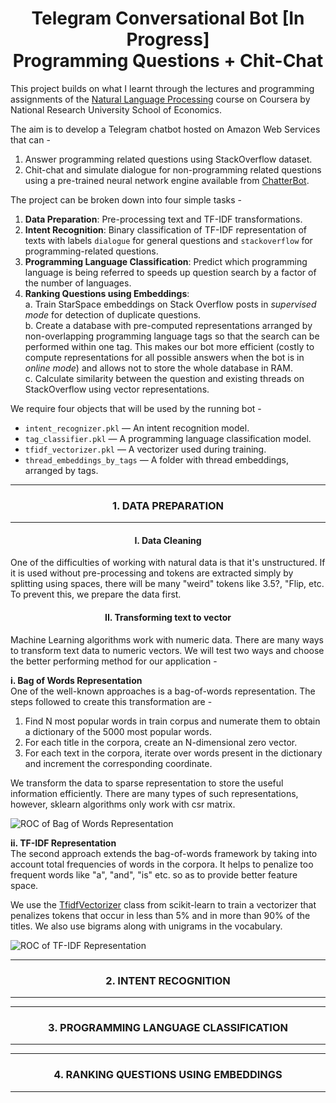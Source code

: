 <h1 align= "center"> Telegram Conversational Bot [In Progress] <br>
Programming Questions + Chit-Chat </h1>

This project builds on what I learnt through the lectures and programming assignments of the [Natural Language Processing](https://www.coursera.org/learn/language-processing) course on Coursera by National Research University School of Economics.  


The aim is to develop a Telegram chatbot hosted on Amazon Web Services that can -   
1. Answer programming related questions using StackOverflow dataset.
2. Chit-chat and simulate dialogue for non-programming related questions using a pre-trained neural network engine available from [ChatterBot](https://github.com/gunthercox/ChatterBot).
  
The project can be broken down into four simple tasks -   
1. **Data Preparation**: Pre-processing text and TF-IDF transformations.  
2. **Intent Recognition**: Binary classification of TF-IDF representation of texts with labels `dialogue` for general questions and `stackoverflow` for programming-related questions.  
3. **Programming Language Classification**: Predict which programming language is being referred to speeds up question search by a factor of the number of languages.  
4. **Ranking Questions using Embeddings**:  
  a. Train StarSpace embeddings on Stack Overflow posts in *supervised mode* for detection of duplicate questions.  
  b. Create a database with pre-computed representations arranged by non-overlapping programming language tags so that the search can be performed within one tag. This makes our bot more efficient (costly to compute representations for all possible answers when the bot is in *online mode*) and allows not to store the whole database in RAM.   
  c. Calculate similarity between the question and existing threads on StackOverflow using vector representations.  


We require four objects that will be used by the running bot - 
- `intent_recognizer.pkl` — An intent recognition model.
- `tag_classifier.pkl` — A programming language classification model.
- `tfidf_vectorizer.pkl` — A vectorizer used during training.
- `thread_embeddings_by_tags` — A folder with thread embeddings, arranged by tags.

---
<h3 align= "center"> 1. DATA PREPARATION </h3>  

---  


<h4 align= "center"> I. Data Cleaning </h4>  
One of the difficulties of working with natural data is that it's unstructured. If it is used without pre-processing and tokens are extracted simply by splitting using spaces, there will be many "weird" tokens like 3.5?, "Flip, etc. To prevent this, we prepare the data first.

<h4 align= "center"> II. Transforming text to vector </h4>   
Machine Learning algorithms work with numeric data. There are many ways to transform text data to numeric vectors. We will test two ways and choose the better performing method for our application -  
  
**i. Bag of Words Representation**  
One of the well-known approaches is a bag-of-words representation. The steps followed to create this transformation are -
  1. Find N most popular words in train corpus and numerate them to obtain a dictionary of the 5000 most popular words.
  2. For each title in the corpora, create an N-dimensional zero vector.
  3. For each text in the corpora, iterate over words present in the dictionary and increment the corresponding coordinate.

We transform the data to sparse representation to store the useful information efficiently. There are many types of such representations, however, sklearn algorithms only work with csr matrix.  

![ROC of Bag of Words Representation](https://github.com/NandanPrasad/Telegram-ChatBot-for-Programming-and-Chitchat/blob/master/download%20(1).png)  


**ii. TF-IDF Representation**  
The second approach extends the bag-of-words framework by taking into account total frequencies of words in the corpora. It helps to penalize too frequent words like "a", "and", "is" etc. so as to provide better feature space.

We use the [TfidfVectorizer](https://scikit-learn.org/stable/modules/generated/sklearn.feature_extraction.text.TfidfVectorizer.html) class from scikit-learn to train a vectorizer that penalizes tokens that occur in less than 5% and in more than 90% of the titles. We also use bigrams along with unigrams in the vocabulary.


![ROC of TF-IDF Representation](https://github.com/NandanPrasad/Telegram-ChatBot-for-Programming-and-Chitchat/blob/master/download.png)  


---
<h3 align= "center"> 2. INTENT RECOGNITION </h3>  

---  

---
<h3 align= "center"> 3. PROGRAMMING LANGUAGE CLASSIFICATION </h3>  

---  

---
<h3 align= "center"> 4. RANKING QUESTIONS USING EMBEDDINGS </h3>  

---  



